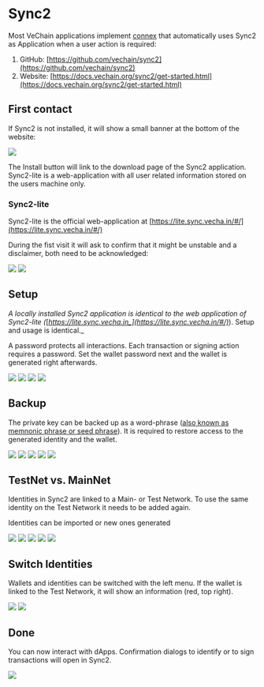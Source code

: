 # Sync2

Most VeChain applications implement [connex](https://docs.vechain.org/connex/) that automatically uses Sync2 as Application when a user action is required:

1. GitHub: [https://github.com/vechain/sync2](https://github.com/vechain/sync2)
2. Website: [https://docs.vechain.org/sync2/get-started.html](https://docs.vechain.org/sync2/get-started.html)

## First contact

If Sync2 is not installed, it will show a small banner at the bottom of the website:

![](<../../.gitbook/assets/image (21).png>)

The Install button will link to the download page of the Sync2 application. Sync2-lite is a web-application with all user related information stored on the users machine only.

### Sync2-lite

Sync2-lite is the official web-application at [https://lite.sync.vecha.in/#/](https://lite.sync.vecha.in/#/)

During the fist visit it will ask to confirm that it might be unstable and a disclaimer, both need to be acknowledged:

![](../../.gitbook/assets/image.png) ![](<../../.gitbook/assets/image (1).png>)

## Setup

_A locally installed Sync2 application is identical to the web application of Sync2-lite (_[_https://lite.sync.vecha.in_](https://lite.sync.vecha.in/#/)_). Setup and usage is identical._

A password protects all interactions. Each transaction or signing action requires a password. Set the wallet password next and the wallet is generated right afterwards.

![](<../../.gitbook/assets/image (5).png>) ![](<../../.gitbook/assets/image (16).png>) ![](<../../.gitbook/assets/image (14).png>) ![](<../../.gitbook/assets/image (6).png>)

## Backup

The private key can be backed up as a word-phrase ([also known as memnonic phrase or seed phrase](https://en.wikipedia.org/wiki/Cryptocurrency\_wallet)). It is required to restore access to the generated identity and the wallet.

![](<../../.gitbook/assets/image (18).png>) ![](<../../.gitbook/assets/image (23).png>) ![](<../../.gitbook/assets/image (11).png>) ![](<../../.gitbook/assets/image (13).png>) ![](<../../.gitbook/assets/image (15).png>)

## TestNet vs. MainNet

Identities in Sync2 are linked to a Main- or Test Network. To use the same identity on the Test Network it needs to be added again.

Identities can be imported or new ones generated

![](<../../.gitbook/assets/image (19).png>) ![](<../../.gitbook/assets/image (17).png>) ![](<../../.gitbook/assets/image (7).png>) ![](<../../.gitbook/assets/image (12).png>) ![](<../../.gitbook/assets/image (8).png>)

## Switch Identities

Wallets and identities can be switched with the left menu. If the wallet is linked to the Test Network, it will show an information (red, top right).

![](<../../.gitbook/assets/image (10).png>) ![](<../../.gitbook/assets/image (9).png>)

## Done

You can now interact with dApps. Confirmation dialogs to identify or to sign transactions will open in Sync2.

![](<../../.gitbook/assets/image (20).png>)
